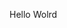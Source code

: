 Hello Wolrd



















































































































































































































































































































































































































































































































































































































































































































































































































































































































































































































































































































































































































































































































































































































































































































































































































































































































































































































